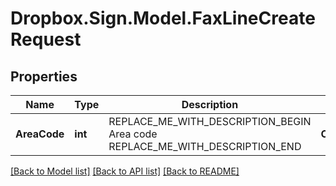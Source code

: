 # Dropbox.Sign.Model.FaxLineCreateRequest

## Properties

Name | Type | Description | Notes
------------ | ------------- | ------------- | -------------
**AreaCode** | **int** | REPLACE_ME_WITH_DESCRIPTION_BEGIN Area code REPLACE_ME_WITH_DESCRIPTION_END | **Country** | **string** | REPLACE_ME_WITH_DESCRIPTION_BEGIN Country REPLACE_ME_WITH_DESCRIPTION_END | **City** | **string** | REPLACE_ME_WITH_DESCRIPTION_BEGIN City REPLACE_ME_WITH_DESCRIPTION_END | [optional] **AccountId** | **string** | REPLACE_ME_WITH_DESCRIPTION_BEGIN Account ID REPLACE_ME_WITH_DESCRIPTION_END | [optional] 

[[Back to Model list]](../README.md#documentation-for-models) [[Back to API list]](../README.md#documentation-for-api-endpoints) [[Back to README]](../README.md)

